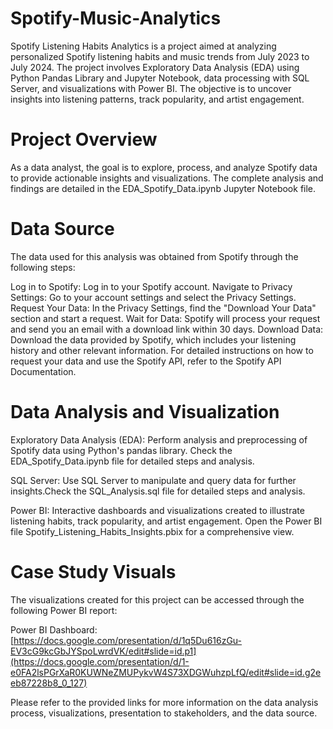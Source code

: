 # Spotify-Music-Analytics

Spotify Listening Habits Analytics is a project aimed at analyzing personalized Spotify listening habits and music trends from July 2023 to July 2024. The project involves Exploratory Data Analysis (EDA) using Python Pandas Library and Jupyter Notebook, data processing with SQL Server, and visualizations with Power BI. The objective is to uncover insights into listening patterns, track popularity, and artist engagement.

# Project Overview
As a data analyst, the goal is to explore, process, and analyze Spotify data to provide actionable insights and visualizations. The complete analysis and findings are detailed in the EDA_Spotify_Data.ipynb Jupyter Notebook file.

# Data Source
The data used for this analysis was obtained from Spotify through the following steps:

Log in to Spotify: Log in to your Spotify account.
Navigate to Privacy Settings: Go to your account settings and select the Privacy Settings.
Request Your Data: In the Privacy Settings, find the "Download Your Data" section and start a request.
Wait for Data: Spotify will process your request and send you an email with a download link within 30 days.
Download Data: Download the data provided by Spotify, which includes your listening history and other relevant information.
For detailed instructions on how to request your data and use the Spotify API, refer to the Spotify API Documentation.

# Data Analysis and Visualization
Exploratory Data Analysis (EDA): Perform analysis and preprocessing of Spotify data using Python's pandas library. Check the EDA_Spotify_Data.ipynb file for detailed steps and analysis.

SQL Server: Use SQL Server to manipulate and query data for further insights.Check the SQL_Analysis.sql file for detailed steps and analysis.

Power BI: Interactive dashboards and visualizations created to illustrate listening habits, track popularity, and artist engagement.
Open the Power BI file Spotify_Listening_Habits_Insights.pbix for a comprehensive view.

# Case Study Visuals
The visualizations created for this project can be accessed through the following Power BI report:

Power BI Dashboard:[https://docs.google.com/presentation/d/1q5Du616zGu-EV3cG9kcGbJYSpoLwrdVK/edit#slide=id.p1](https://docs.google.com/presentation/d/1-e0FA2lsPGrXaR0KUWNeZMUPykvW4S73XDGWuhzpLfQ/edit#slide=id.g2eeb87228b8_0_127)

Please refer to the provided links for more information on the data analysis process, visualizations, presentation to stakeholders, and the data source.

